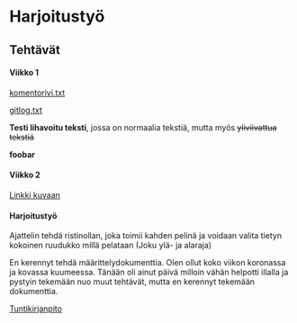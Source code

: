 # Harjoitustyö

## Tehtävät

#### Viikko 1

[komentorivi.txt](https://github.com/TatuSorjonen/ot-harjoitustyo/blob/main/laskarit/viikko1/komentorivi.txt)

[gitlog.txt](https://github.com/TatuSorjonen/ot-harjoitustyo/blob/main/laskarit/viikko1/gitlog.txt)

**Testi lihavoitu teksti**, jossa on normaalia tekstiä, mutta myös 
~~yliviivattua tekstiä~~

**foobar**

#### Viikko 2

[Linkki kuvaan](https://github.com/TatuSorjonen/ot-harjoitustyo/blob/main/laskarit/viikko2/Screenshot%20from%202022-03-29%2019-59-24.png)


#### Harjoitustyö

Ajattelin tehdä ristinollan, joka toimii kahden pelinä ja voidaan valita
tietyn kokoinen ruudukko millä pelataan (Joku ylä- ja alaraja)

En kerennyt tehdä määrittelydokumenttia. Olen ollut koko viikon koronassa ja kovassa kuumeessa. Tänään oli ainut päivä milloin vähän helpotti illalla ja pystyin tekemään nuo muut tehtävät, mutta en kerennyt tekemään dokumenttia.

[Tuntikirjanpito](https://github.com/TatuSorjonen/ot-harjoitustyo/blob/main/tuntikirjanpito.md)
